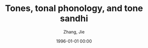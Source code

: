 ---
layout: post
title: Tones, tonal phonology, and tone sandhi

date: 1996-01-01 00:00
author: Zhang, Jie
journal: The handbook of Chinese linguistics

year: 2014
---